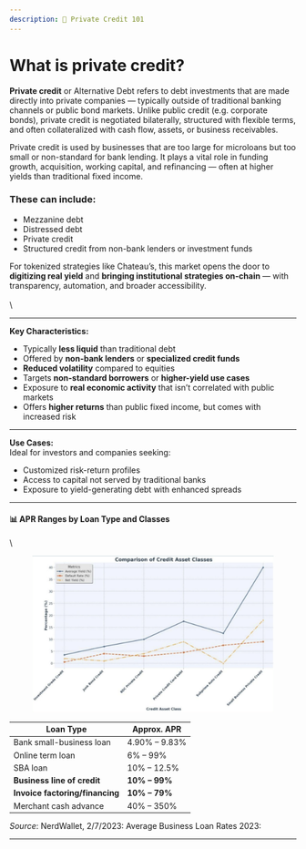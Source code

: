 ```yaml
---
description: 🏦 Private Credit 101
---
```


# What is private credit?

**Private credit** or Alternative Debt refers to debt investments that are made directly into private companies — typically outside of traditional banking channels or public bond markets. Unlike public credit (e.g. corporate bonds), private credit is negotiated bilaterally, structured with flexible terms, and often collateralized with cash flow, assets, or business receivables.

Private credit is used by businesses that are too large for microloans but too small or non-standard for bank lending. It plays a vital role in funding growth, acquisition, working capital, and refinancing — often at higher yields than traditional fixed income.

### These can include:

* Mezzanine debt
* Distressed debt
* Private credit
* Structured credit from non-bank lenders or investment funds

For tokenized strategies like Chateau’s, this market opens the door to **digitizing real yield** and **bringing institutional strategies on-chain** — with transparency, automation, and broader accessibility.\
\
\


***

**Key Characteristics:**

* Typically **less liquid** than traditional debt
* Offered by **non-bank lenders** or **specialized credit funds**
* **Reduced volatility** compared to equities
* Targets **non-standard borrowers** or **higher-yield use cases**
* Exposure to **real economic activity** that isn’t correlated with public markets
* Offers **higher returns** than public fixed income, but comes with increased risk

***

**Use Cases:**\
Ideal for investors and companies seeking:

* Customized risk-return profiles
* Access to capital not served by traditional banks
* Exposure to yield-generating debt with enhanced spreads

***

#### 📊 APR Ranges by Loan Type and Classes

\


<figure><img src="../.gitbook/assets/Screenshot 2025-10-14 at 15.45.42.png" alt=""><figcaption></figcaption></figure>

| **Loan Type**                   | **Approx. APR** |
| ------------------------------- | --------------- |
| Bank small-business loan        | 4.90% – 9.83%   |
| Online term loan                | 6% – 99%        |
| SBA loan                        | 10% – 12.5%     |
| **Business line of credit**     | **10% – 99%**   |
| **Invoice factoring/financing** | **10% – 79%**   |
| Merchant cash advance           | 40% – 350%      |

_Source_: NerdWallet, 2/7/2023: Average Business Loan Rates 2023:

***

